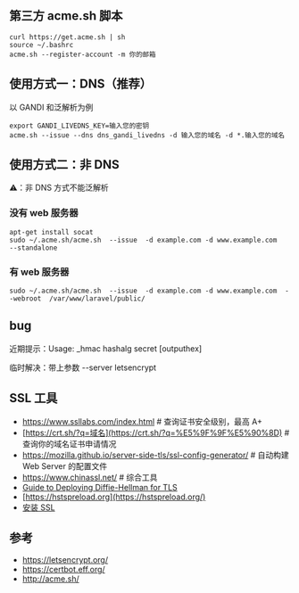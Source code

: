 ## 第三方 acme.sh 脚本

```shell
curl https://get.acme.sh | sh
source ~/.bashrc
acme.sh --register-account -m 你的邮箱
```

## 使用方式一：DNS（推荐）

以 GANDI 和泛解析为例

```shell
export GANDI_LIVEDNS_KEY=输入您的密钥
acme.sh --issue --dns dns_gandi_livedns -d 输入您的域名 -d *.输入您的域名
```

## 使用方式二：非 DNS

⚠️：非 DNS 方式不能泛解析

### 没有 web 服务器

```shell
apt-get install socat
sudo ~/.acme.sh/acme.sh  --issue  -d example.com -d www.example.com   --standalone
```

### 有 web 服务器

`sudo ~/.acme.sh/acme.sh  --issue  -d example.com -d www.example.com  --webroot  /var/www/laravel/public/`

## bug

近期提示：Usage: _hmac hashalg secret [outputhex]

临时解决：带上参数 --server letsencrypt

## SSL 工具

-   https://www.ssllabs.com/index.html # 查询证书安全级别，最高 A+
-   [https://crt.sh/?q=域名](https://crt.sh/?q=%E5%9F%9F%E5%90%8D) # 查询你的域名证书申请情况
-   https://mozilla.github.io/server-side-tls/ssl-config-generator/ # 自动构建 Web Server 的配置文件
-   https://www.chinassl.net/ # 综合工具
-   [Guide to Deploying Diffie-Hellman for TLS](https://weakdh.org/sysadmin.html)
-   [https://hstspreload.org](https://hstspreload.org/)
-   [安装 SSL](https://sg.godaddy.com/zh/help/ssl-16623)

## 参考

-   https://letsencrypt.org/
-   https://certbot.eff.org/
-   http://acme.sh/
